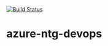 [![Build Status](https://dev.azure.com/NexusTechnologiesGroup/devops-ntg/_apis/build/status/cxcal2.azure-ntg-devops?branchName=main)](https://dev.azure.com/NexusTechnologiesGroup/devops-ntg/_build/latest?definitionId=4&branchName=main)
# azure-ntg-devops
